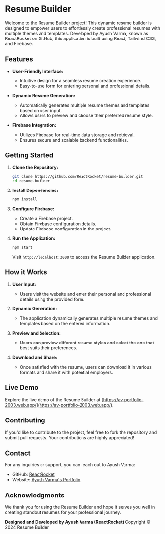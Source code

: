 # Resume Builder

Welcome to the Resume Builder project! This dynamic resume builder is designed to empower users to effortlessly create professional resumes with multiple themes and templates. Developed by Ayush Varma, known as ReactRocket on GitHub, this application is built using React, Tailwind CSS, and Firebase.

## Features

- **User-Friendly Interface:**
  - Intuitive design for a seamless resume creation experience.
  - Easy-to-use form for entering personal and professional details.

- **Dynamic Resume Generation:**
  - Automatically generates multiple resume themes and templates based on user input.
  - Allows users to preview and choose their preferred resume style.

- **Firebase Integration:**
  - Utilizes Firebase for real-time data storage and retrieval.
  - Ensures secure and scalable backend functionalities.

## Getting Started

1. **Clone the Repository:**

   ```bash
   git clone https://github.com/ReactRocket/resume-builder.git
   cd resume-builder
   ```

2. **Install Dependencies:**

   ```bash
   npm install
   ```

3. **Configure Firebase:**
   - Create a Firebase project.
   - Obtain Firebase configuration details.
   - Update Firebase configuration in the project.

4. **Run the Application:**

   ```bash
   npm start
   ```

   Visit `http://localhost:3000` to access the Resume Builder application.

## How it Works

1. **User Input:**
   - Users visit the website and enter their personal and professional details using the provided form.

2. **Dynamic Generation:**
   - The application dynamically generates multiple resume themes and templates based on the entered information.

3. **Preview and Selection:**
   - Users can preview different resume styles and select the one that best suits their preferences.

4. **Download and Share:**
   - Once satisfied with the resume, users can download it in various formats and share it with potential employers.

## Live Demo

Explore the live demo of the Resume Builder at [https://av-portfolio-2003.web.app/](https://av-portfolio-2003.web.app/).

## Contributing

If you'd like to contribute to the project, feel free to fork the repository and submit pull requests. Your contributions are highly appreciated!

## Contact

For any inquiries or support, you can reach out to Ayush Varma:
- GitHub: [ReactRocket](https://github.com/ReactRocket)
- Website: [Ayush Varma's Portfolio](https://av-portfolio-2003.web.app/)

## Acknowledgments

We thank you for using the Resume Builder and hope it serves you well in creating standout resumes for your professional journey.

**Designed and Developed by Ayush Varma (ReactRocket)**
Copyright © 2024 Resume Builder

